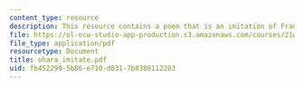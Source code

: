 ```yaml
---
content_type: resource
description: This resource contains a poem that is an imitation of Frank O?Hara poems.
file: https://ol-ocw-studio-app-production.s3.amazonaws.com/courses/21w-756-writing-and-reading-poems-fall-2006/fb4522995b86e710d8317b8308112203_ohara_imitate.pdf
file_type: application/pdf
resourcetype: Document
title: ohara_imitate.pdf
uid: fb452299-5b86-e710-d831-7b8308112203
---
```

